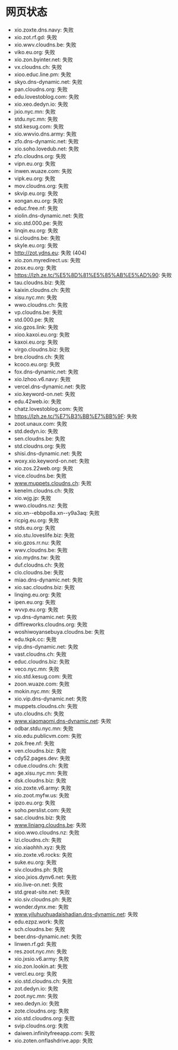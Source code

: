 # 网页状态
- xio.zoxte.dns.navy: 失败
- xio.zot.rf.gd: 失败
- xio.wwv.cloudns.be: 失败
- viko.eu.org: 失败
- xio.zon.byinter.net: 失败
- vx.cloudns.ch: 失败
- xioo.educ.line.pm: 失败
- skyo.dns-dynamic.net: 失败
- pan.cloudns.org: 失败
- edu.lovestoblog.com: 失败
- xio.xeo.dedyn.io: 失败
- jxio.nyc.mn: 失败
- stdu.nyc.mn: 失败
- std.kesug.com: 失败
- xio.wwvio.dns.army: 失败
- zfo.dns-dynamic.net: 失败
- xio.soho.lovedub.net: 失败
- zfo.cloudns.org: 失败
- vipn.eu.org: 失败
- inwen.wuaze.com: 失败
- vipk.eu.org: 失败
- mov.cloudns.org: 失败
- skvip.eu.org: 失败
- xongan.eu.org: 失败
- educ.free.nf: 失败
- xiolin.dns-dynamic.net: 失败
- xio.std.000.pe: 失败
- linqin.eu.org: 失败
- si.cloudns.be: 失败
- skyle.eu.org: 失败
- http://zot.ydns.eu: 失败 (404)
- xio.zon.myredirect.us: 失败
- zosx.eu.org: 失败
- https://lzh.ze.tc/%E5%8D%81%E5%85%AB%E5%AD%90: 失败
- tau.cloudns.biz: 失败
- kaixin.cloudns.ch: 失败
- xisu.nyc.mn: 失败
- wwo.cloudns.ch: 失败
- vp.cloudns.be: 失败
- std.000.pe: 失败
- xio.gzos.link: 失败
- xioo.kaxoi.eu.org: 失败
- kaxoi.eu.org: 失败
- virgo.cloudns.biz: 失败
- bre.cloudns.ch: 失败
- kcoco.eu.org: 失败
- fox.dns-dynamic.net: 失败
- xio.lzhoo.v6.navy: 失败
- vercel.dns-dynamic.net: 失败
- xio.keyword-on.net: 失败
- edu.42web.io: 失败
- chatz.lovestoblog.com: 失败
- https://lzh.ze.tc/%E7%B3%BB%E7%BB%9F: 失败
- zoot.unaux.com: 失败
- std.dedyn.io: 失败
- sen.cloudns.be: 失败
- std.cloudns.org: 失败
- shisi.dns-dynamic.net: 失败
- woxy.xio.keyword-on.net: 失败
- xio.zos.22web.org: 失败
- vice.cloudns.be: 失败
- www.muppets.cloudns.ch: 失败
- kenelm.cloudns.ch: 失败
- xio.wjg.jp: 失败
- wwo.cloudns.nz: 失败
- xio.xn--ebbpo8a.xn--y9a3aq: 失败
- ricpig.eu.org: 失败
- stds.eu.org: 失败
- xio.stu.loveslife.biz: 失败
- xio.gzos.rr.nu: 失败
- wwv.cloudns.be: 失败
- xio.mydns.tw: 失败
- duf.cloudns.ch: 失败
- clo.cloudns.be: 失败
- miao.dns-dynamic.net: 失败
- xio.sac.cloudns.biz: 失败
- linqing.eu.org: 失败
- ipen.eu.org: 失败
- wvvp.eu.org: 失败
- vp.dns-dynamic.net: 失败
- diffireworks.cloudns.org: 失败
- woshiwoyansebuya.cloudns.be: 失败
- edu.tkpk.cc: 失败
- vip.dns-dynamic.net: 失败
- vast.cloudns.ch: 失败
- educ.cloudns.biz: 失败
- veco.nyc.mn: 失败
- xio.std.kesug.com: 失败
- zoon.wuaze.com: 失败
- mokin.nyc.mn: 失败
- xio.vip.dns-dynamic.net: 失败
- muppets.cloudns.ch: 失败
- uto.cloudns.ch: 失败
- www.xiaomaomi.dns-dynamic.net: 失败
- odbar.stdu.nyc.mn: 失败
- xio.edu.publicvm.com: 失败
- zok.free.nf: 失败
- ven.cloudns.biz: 失败
- cdy52.pages.dev: 失败
- cdue.cloudns.ch: 失败
- age.xisu.nyc.mn: 失败
- dsk.cloudns.biz: 失败
- xio.zoxte.v6.army: 失败
- xio.zoot.myfw.us: 失败
- ipzo.eu.org: 失败
- soho.perslist.com: 失败
- sac.cloudns.biz: 失败
- www.liniang.cloudns.be: 失败
- xioo.wwo.cloudns.nz: 失败
- lzi.cloudns.ch: 失败
- xio.xiaohhh.xyz: 失败
- xio.zoxte.v6.rocks: 失败
- suke.eu.org: 失败
- siv.cloudns.ph: 失败
- xioo.jxios.dynv6.net: 失败
- xio.live-on.net: 失败
- std.great-site.net: 失败
- xio.siv.cloudns.ph: 失败
- wonder.dynx.me: 失败
- www.yiluhuohuadaishadian.dns-dynamic.net: 失败
- edu.ezpz.work: 失败
- sch.cloudns.be: 失败
- beer.dns-dynamic.net: 失败
- linwen.rf.gd: 失败
- res.zoot.nyc.mn: 失败
- xio.jxsio.v6.army: 失败
- xio.zon.lookin.at: 失败
- vercl.eu.org: 失败
- xio.std.cloudns.ch: 失败
- zot.dedyn.io: 失败
- zoot.nyc.mn: 失败
- xeo.dedyn.io: 失败
- zote.cloudns.org: 失败
- xio.std.cloudns.org: 失败
- svip.cloudns.org: 失败
- daiwen.infinityfreeapp.com: 失败
- xio.zoten.onflashdrive.app: 失败

